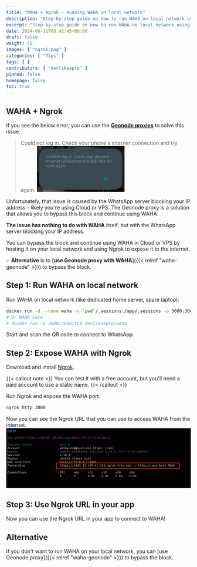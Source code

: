 ```yaml
---
title: "WAHA + Ngrok - Running WAHA on local network"
description: "Step-by-step guide on how to run WAHA on local network using Ngrok"
excerpt: "Step-by-step guide on how to run WAHA on local network using Ngrok (so you can use it on Cloud or VPS)"
date: 2024-06-11T08:48:45+00:00
draft: false
weight: 50
images: [ "ngrok.png" ]
categories: [ "Tips" ]
tags: [ ]
contributors: [ "devlikeapro" ]
pinned: false
homepage: false
toc: true
---
```


## WAHA + Ngrok

If you see the below error, you can use
the <b><a href="https://geonode.com/invite/90920" target="_blank">Geonode proxies</a></b> to solve this issue.

> Could not log in. Check your phone's internet connection and try again.
> ![Could not login](could-not-login.png)

Unfortunately, that issue is caused by the WhatsApp server blocking your IP address - likely you're using Cloud or VPS.
The Geonode proxy is a solution that allows you to bypass this block and continue using WAHA.

**The issue has nothing to do with WAHA** itself, but with the WhatsApp server blocking your IP address.

You can bypass the block and continue using WAHA in Cloud or VPS by hosting it on your local network and using Ngrok to
expose it to the internet.

💡 **Alternative** is to [**use Geonode proxy with WAHA**]({{< relref "waha-geonode" >}}) to bypass the block.

## Step 1: Run WAHA on local network

Run WAHA on local network (like dedicated home server, spare laptop):

```bash
docker run -d --name waha -v `pwd`/.sessions:/app/.sessions -p 3000:3000/tcp devlikeapro/waha-plus
# Or WAHA Core
# docker run -p 3000:3000/tcp devlikeapro/waha
```

Start and scan the QR code to connect to WhatsApp.

## Step 2: Expose WAHA with Ngrok

Download and install [Ngrok](https://ngrok.com/).

{{< callout note >}} 
    You can test it with a free account, but you'll need a paid account to use a static name.
{{< /callout >}}

Run Ngrok and expose the WAHA port:

```bash
ngrok http 3000
```

Now you can see the Ngrok URL that you can use to access WAHA from the internet.
![alt](ngrok-3000.png)

## Step 3: Use Ngrok URL in your app

Now you can use the Ngrok URL in your app to connect to WAHA!

## Alternative

If you don't want to run WAHA on your local network, you can [use Geonode proxy]({{< relref "waha-geonode" >}}) to
bypass the block.
